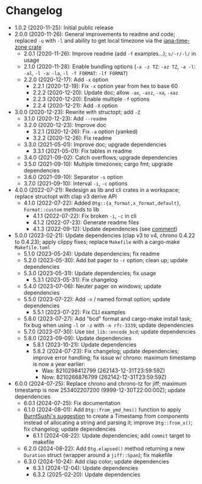 # Changelog

* 1.0.2 (2020-11-25): Initial public release
* 2.0.0 (2020-11-26): General improvements to readme and code; replaced `-u` with `-l` and ability
  to get local timezone via the [iana-time-zone crate](https://crates.io/crates/iana-time-zone)
    * 2.0.1 (2020-11-26): Improve readme (add `-f` examples...); `s/-r/-l/` in usage
    * 2.1.0 (2020-11-28): Enable bundling options (`-a -z TZ`: `-az TZ`, `-a -l`: `-al`, `-l -a`:
      `-la`, `-l -f FORMAT`: `-lf FORMAT`)
    * 2.2.0 (2020-12-17): Add `-x` option
        * 2.2.1 (2020-12-19): Fix `-x` option year from hex to base 60
        * 2.2.2 (2020-12-20): Update doc; allow `-ax`, `-axz`, `-xa`, `-xaz`
        * 2.2.3 (2020-12-20): Enable multiple `-f` options
        * 2.2.4 (2020-12-21): Add `-X` option
* 3.0.0 (2020-12-23): Rewrite with structopt; add `-Z`
    * 3.1.0 (2020-12-23): Add `--readme`
    * 3.2.0 (2020-12-23): Improve doc
        * 3.2.1 (2020-12-26): Fix `-a` option (yanked)
        * 3.2.2 (2020-12-26): Fix readme
    * 3.3.0 (2021-05-01): Improve doc; upgrade dependencies
        * 3.3.1 (2021-05-01): Fix tables in readme
    * 3.4.0 (2021-09-02): Catch overflows; upgrade dependencies
    * 3.5.0 (2021-09-10): Multiple timezones; cargo fmt; upgrade dependencies
    * 3.6.0 (2021-09-10): Separator `-s` option
    * 3.7.0 (2021-09-10): Interval `-i`, `-c` options
* 4.0.0 (2022-07-21): Redesign as lib and cli crates in a workspace; replace structopt with clap v3
  derive API
    * 4.1.0 (2022-07-22): Added `Dtg::{a_format,x_format,default}`, `Format::custom` methods to lib
        * 4.1.1 (2022-07-22): Fix broken `-i`, `-c` in cli
        * 4.1.2 (2022-07-23): Generate readme files
        * 4.1.3 (2022-09-12): Update dependencies (see
          [comment](https://github.com/chronotope/chrono/issues/602#issuecomment-1242149249))
* 5.0.0 (2023-02-21): Update dependencies (clap v3 to v4, chrono 0.4.22 to 0.4.23); apply clippy fixes; replace
  `Makefile` with a cargo-make `Makefile.toml`
    * 5.1.0 (2023-05-24): Update dependencies; fix readme
    * 5.2.0 (2023-05-30): Add bat pager to `-r` option; clean up; update dependencies
    * 5.3.0 (2023-05-31): Update dependencies; fix usage
        * 5.3.1 (2023-05-31): Fix changelog
    * 5.4.0 (2023-07-06): Neuter pager on windows; update dependencies
    * 5.5.0 (2023-07-22): Add `-n` / named format option; update dependencies
        * 5.5.1 (2023-07-22): Fix CLI examples
    * 5.6.0 (2023-07-27): Add "bcd" format and cargo-make install task; fix bug when using `-l` or `-z` with
      `-n rfc-3339`; update dependencies
    * 5.7.0 (2023-07-30): Use `bbd_lib::encode_bcd`; update dependencies
    * 5.8.0 (2023-09-09): Update dependencies
        * 5.8.1 (2023-10-21): Update dependencies
        * 5.8.2 (2024-07-23): Fix changelog; update dependencies; improve error handling; fix issue
          w/ chrono: maximum timestamp is now a year earlier:
            * Was: 8210298412799 (262143-12-31T23:59:59Z)
            * Now: 8210266876799 (262142-12-31T23:59:59Z)
* 6.0.0 (2024-07-25): Replace chrono and chrono-tz for jiff; maximum timestamp is now 253402207200
  (9999-12-30T22:00:00Z); update dependencies
    * 6.0.1 (2024-07-25): Fix documentation
    * 6.1.0 (2024-08-01): Add `Dtg::from_ymd_hms()` function to apply [BurntSushi's suggestion](https://github.com/BurntSushi/jiff/discussions/43#discussioncomment-10160135) to create a Timestamp from components instead of allocating a string and parsing it; improve `Dtg::from_x()`; fix changelog; update dependencies
        * 6.1.1 (2024-08-22): Update dependencies; add `commit` target to makefile
    * 6.2.0 (2024-08-22): Add `Dtg.elapsed()` method returning a new `Duration` struct (wrapper around a `jiff::Span`); fix makefile
    * 6.3.0 (2024-10-24): Add clap color; update dependencies
        * 6.3.1 (2024-12-04): Update dependencies
        * 6.3.2 (2025-02-20): Update dependencies


